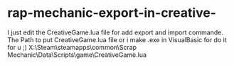 # rap-mechanic-export-in-creative-
I just edit the CreativeGame.lua file for add export and import commande.
The Path to put CreativeGame.lua file or i make .exe in VisualBasic for do it for u ;)
X:\Steam\steamapps\common\Scrap Mechanic\Data\Scripts\game\CreativeGame.lua
